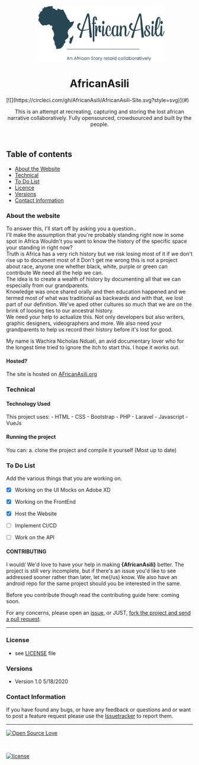 <p align="center">
  <a href="https://https://github.com/AfricanAsili/AfricanAsili-Site">
    <img src="https://github.com/AfricanAsili/AfricanAsili-Site/blob/develop/art/AfricanAsili%20Logo%20Tag.png" alt="Project Name" width=351 height=150>
  </a>
  <h1 align="center">AfricanAsili</h1>
  [![<AfricanAsili>](https://circleci.com/gh/AfricanAsili/AfricanAsili-Site.svg?style=svg)](#)
  <p align="center">
  	This is an attempt at recreating, capturing and storing the lost african narrative collaboratively. Fully opensourced, crowdsourced and built by the people.
   
</p>

<br>


## Table of contents
- [About the Website](#about-the-website)
- [Technical](#technical)
- [To Do List](#to-do-list)
- [Licence](#license)
- [Versions](#versions)
- [Contact Information](#contact-information)



### About the website

To answer this, I'll start off by asking you a question..<br>
 I'll make the assumption that you're probably standing right now in some spot in Africa
 Wouldn't you want to know the history of the specific space your standing in right now?<br>
 Truth is Africa has a very rich history but we risk losing most of it if we don't rise up to document most of it
 Don't get me wrong this is not a project about race, anyone one whether black, white, purple or green can contribute
 We need all the help we can.<br>
 The idea is to create a wealth of history by documenting all that we can especially from our grandparents.<br>
 Knowledge was once shared orally and then education happened and we termed most of what was traditional as backwards and with that, we lost part of our definition. We've aped other cultures so much that we are on the brink of loosing ties to our ancestral history.
<br>
 We need your help to actualize this. Not only developers but also writers, graphic designers, videographers and more. We also need your grandparents to help us record their history before it's lost for good.<br>

 My name is Wachira Nicholas Nduati, an avid documentary lover who for the longest time tried to ignore the itch to start this. I hope it works out. 

#### Hosted?
The site is hosted on [AFricanAsili.org](https://www.africanasili.org/)


### Technical
#### Technology Used
This project uses:
    - HTML
    - CSS
    - Bootstrap
    - PHP
    - Laravel
    - Javascript
    - VueJs


#### Running the project

You can:
    a. clone the project and compile it yourself (Most up to date)

### To Do List

Add the various things that you are working on.  

- [x] Working on the UI Mocks on Adobe XD
- [x] Working on the FrontEnd
- [x] Host the Website
- [ ] Implement CI/CD
- [ ] Work on the API




#### CONTRIBUTING

I would/ We'd love to have your help in making  **{AfricanAsili}** better. The project is still very incomplete, but if there's an issue you'd like to see addressed sooner rather than later, let me(/us) know. 
We also have an android repo for the same project should you be interested in the same.

Before you contribute though read the contributing guide here: coming soon.

For any concerns, please open an [issue](https://github.com/AfricanAsili/AfricanAsili-Site/issues), or JUST, [fork the project and send a pull request](https://github.com/AfricanAsili/AfricanAsili-Site/pulls). 


<hr>

### License
* see [LICENSE](https://github.com/AfricanAsili/AfricanAsili-Site/LICENSE.md) file

### Versions
* Version 1.0  5/18/2020



### Contact Information

If you have found any bugs, or have any feedback or questions and or want to post a feature request please use the [Issuetracker](https://github.com/AfricanAsili/AfricanAsili-Site/issues) to report them.

<hr>

[![Open Source Love](https://badges.frapsoft.com/os/v2/open-source-200x33.png?v=103)](#)  

<br>

[![license](https://img.shields.io/github/license/mashape/apistatus.svg?style=for-the-badge)](https://github.com/tamzi/ReadMe-MasterTemplates/blob/master/LICENSE)
